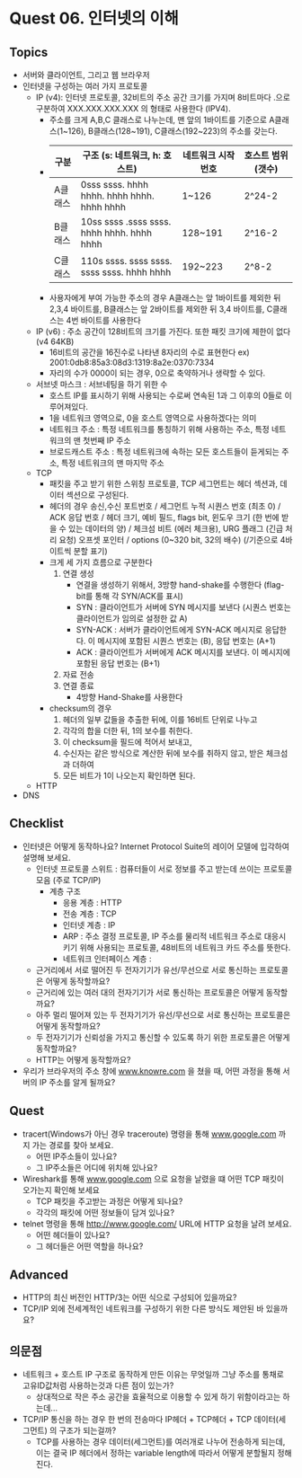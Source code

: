 # Quest 06. 인터넷의 이해

## Topics

- 서버와 클라이언트, 그리고 웹 브라우저
- 인터넷을 구성하는 여러 가지 프로토콜
  - IP (v4): 인터넷 프로토콜, 32비트의 주소 공간 크기를 가지며 8비트마다 .으로 구분하여 XXX.XXX.XXX.XXX 의 형태로 사용한다 (IPV4).
    - 주소를 크게 A,B,C 클래스로 나누는데, 맨 앞의 1바이트를 기준으로 A클래스(1~126), B클래스(128~191), C클래스(192~223)의 주소를 갖는다.
    - | 구분    | 구조 (s: 네트워크, h: 호스트)              | 네트워크 시작 번호 | 호스트 범위(갯수) |
      | ------- | ------------------------------------------ | ------------------ | ----------------- |
      | A클래스 | 0sss ssss. hhhh hhhh. hhhh hhhh. hhhh hhhh | 1~126              | 2^24-2            |
      | B클래스 | 10ss ssss .ssss ssss. hhhh hhhh. hhhh hhhh | 128~191            | 2^16-2            |
      | C클래스 | 110s ssss. ssss ssss. ssss ssss. hhhh hhhh | 192~223            | 2^8-2             |
    - 사용자에게 부여 가능한 주소의 경우 A클래스는 앞 1바이트를 제외한 뒤 2,3,4 바이트를, B클래스는 앞 2바이트를 제외한 뒤 3,4 바이트를, C클래스는 4번 바이트를 사용한다
  - IP (v6) : 주소 공간이 128비트의 크기를 가진다. 또한 패킷 크기에 제한이 없다 (v4 64KB)
    - 16비트의 공간을 16진수로 나타낸 8자리의 수로 표현한다 ex) 2001:0db8:85a3:08d3:1319:8a2e:0370:7334
    - 자리의 수가 0000이 되는 경우, 0으로 축약하거나 생략할 수 있다.
  - 서브넷 마스크 : 서브네팅을 하기 위한 수
    - 호스트 IP를 표시하기 위해 사용되는 수로써 연속된 1과 그 이후의 0들로 이루어져있다.
    - 1을 네트워크 영역으로, 0을 호스트 영역으로 사용하겠다는 의미
    - 네트워크 주소 : 특정 네트워크를 통칭하기 위해 사용하는 주소, 특정 네트워크의 맨 첫번째 IP 주소
    - 브로드캐스트 주소 : 특정 네트워크에 속하는 모든 호스트들이 듣게되는 주소, 특정 네트워크의 맨 마지막 주소
  - TCP
    - 패킷을 주고 받기 위한 스위칭 프로토콜, TCP 세그먼트는 헤더 섹션과, 데이터 섹션으로 구성된다.
    - 헤더의 경우 송신,수신 포트번호 / 세그먼트 누적 시퀀스 번호 (최초 0) / ACK 응답 번호 / 헤더 크기, 예비 필드, flags bit, 윈도우 크기 (한 번에 받을 수 있는 데이터의 양) / 체크섬 비트 (에러 체크용), URG 플래그 (긴급 처리 요청) 오프셋 포인터 / options (0~320 bit, 32의 배수) (/기준으로 4바이트씩 분할 표기)
    - 크게 세 가지 흐름으로 구분한다
      1. 연결 생성
         - 연결을 생성하기 위해서, 3방향 hand-shake를 수행한다 (flag-bit를 통해 각 SYN/ACK를 표시)
         - SYN : 클라이언트가 서버에 SYN 메시지를 보낸다 (시퀀스 번호는 클라이언트가 임의로 설정한 값 A)
         - SYN-ACK : 서버가 클라이언트에게 SYN-ACK 메시지로 응답한다. 이 메시지에 포함된 시퀀스 번호는 (B), 응답 번호는 (A+1)
         - ACK : 클라이언트가 서버에게 ACK 메시지를 보낸다. 이 메시지에 포함된 응답 번호는 (B+1)
      2. 자료 전송
      3. 연결 종료
         - 4방향 Hand-Shake를 사용한다
    - checksum의 경우
      1. 헤더의 일부 값들을 추출한 뒤에, 이를 16비트 단위로 나누고
      2. 각각의 합을 더한 뒤, 1의 보수를 취한다.
      3. 이 checksum을 필드에 적어서 보내고,
      4. 수신자는 같은 방식으로 계산한 뒤에 보수를 취하지 않고, 받은 체크섬과 더하여
      5. 모든 비트가 1이 나오는지 확인하면 된다.
  - HTTP
- DNS

## Checklist

- 인터넷은 어떻게 동작하나요? Internet Protocol Suite의 레이어 모델에 입각하여 설명해 보세요.
  - 인터넷 프로토콜 스위트 : 컴퓨터들이 서로 정보를 주고 받는데 쓰이는 프로토콜 모음 (주로 TCP/IP)
    - 계층 구조
      - 응용 계층 : HTTP
      - 전송 계층 : TCP
      - 인터넷 계층 : IP
      - ARP : 주소 결정 프로토콜, IP 주소를 물리적 네트워크 주소로 대응시키기 위해 사용되는 프로토콜, 48비트의 네트워크 카드 주소를 뜻한다.
      - 네트워크 인터페이스 계층 :
  - 근거리에서 서로 떨어진 두 전자기기가 유선/무선으로 서로 통신하는 프로토콜은 어떻게 동작할까요?
  - 근거리에 있는 여러 대의 전자기기가 서로 통신하는 프로토콜은 어떻게 동작할까요?
  - 아주 멀리 떨어져 있는 두 전자기기가 유선/무선으로 서로 통신하는 프로토콜은 어떻게 동작할까요?
  - 두 전자기기가 신뢰성을 가지고 통신할 수 있도록 하기 위한 프로토콜은 어떻게 동작할까요?
  - HTTP는 어떻게 동작할까요?
- 우리가 브라우저의 주소 창에 www.knowre.com 을 쳤을 때, 어떤 과정을 통해 서버의 IP 주소를 알게 될까요?

## Quest

- tracert(Windows가 아닌 경우 traceroute) 명령을 통해 www.google.com 까지 가는 경로를 찾아 보세요.
  - 어떤 IP주소들이 있나요?
  - 그 IP주소들은 어디에 위치해 있나요?
- Wireshark를 통해 www.google.com 으로 요청을 날렸을 떄 어떤 TCP 패킷이 오가는지 확인해 보세요
  - TCP 패킷을 주고받는 과정은 어떻게 되나요?
  - 각각의 패킷에 어떤 정보들이 담겨 있나요?
- telnet 명령을 통해 http://www.google.com/ URL에 HTTP 요청을 날려 보세요.
  - 어떤 헤더들이 있나요?
  - 그 헤더들은 어떤 역할을 하나요?

## Advanced

- HTTP의 최신 버전인 HTTP/3는 어떤 식으로 구성되어 있을까요?
- TCP/IP 외에 전세계적인 네트워크를 구성하기 위한 다른 방식도 제안된 바 있을까요?

## 의문점

- 네트워크 + 호스트 IP 구조로 동작하게 만든 이유는 무엇일까 그냥 주소를 통채로 고유ID값처럼 사용하는것과 다른 점이 있는가?
  - 상대적으로 작은 주소 공간을 효율적으로 이용할 수 있게 하기 위함이라고는 하는데...
- TCP/IP 통신을 하는 경우 한 번의 전송마다 IP헤더 + TCP헤더 + TCP 데이터(세그먼트) 의 구조가 되는걸까?
  - TCP를 사용하는 경우 데이터(세그먼트)를 여러개로 나누어 전송하게 되는데, 이는 결국 IP 헤더에서 정하는 variable length에 따라서 어떻게 분할될지 정해진다.
